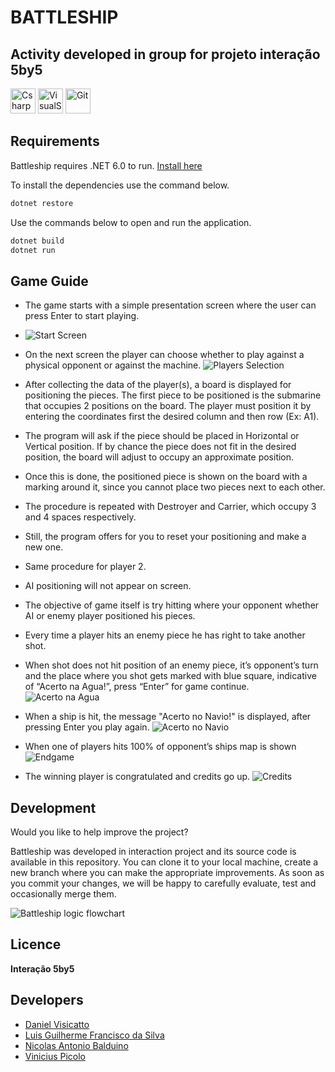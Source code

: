 # BATTLESHIP
## Activity developed in group for projeto interação 5by5

<div>
  <img src="https://raw.githubusercontent.com/devicons/devicon/1119b9f84c0290e0f0b38982099a2bd027a48bf1/icons/csharp/csharp-plain.svg" title="CSharp" alt="Csharp" width="40" height="40"/>&nbsp;<img src="https://raw.githubusercontent.com/devicons/devicon/1119b9f84c0290e0f0b38982099a2bd027a48bf1/icons/visualstudio/visualstudio-plain.svg" title="VisualStudio" alt="VisualStudio" width="40" height="40"/>&nbsp;<img src="https://github.com/devicons/devicon/blob/master/icons/git/git-original-wordmark.svg" title="Git" **alt="Git" width="40" height="40"/>
  </div>


## Requirements

Battleship requires .NET 6.0 to run. [Install here](https://dotnet.microsoft.com/en-us/download/dotnet/6.0)

To install the dependencies use the command below.

```sh
dotnet restore
```

Use the commands below to open and run the application.

```sh
dotnet build
dotnet run
```

## Game Guide

- The game starts with a simple presentation screen where the user can press Enter to start playing.
- ![Start Screen](https://github.com/nicolasbalduino/Battleship/blob/main/Battleship/Images/Starting.png)

- On the next screen the player can choose whether to play against a physical opponent or against the machine.
 ![Players Selection](https://github.com/nicolasbalduino/Battleship/blob/main/Battleship/Images/GameMode.png)
 
- After collecting the data of the player(s), a board is displayed for positioning the pieces. The first piece to be positioned is the submarine that occupies 2 positions on the board. The player must position it by entering the coordinates first the desired column and then row (Ex: A1).
 
- The program will ask if the piece should be placed in Horizontal or Vertical position. If by chance the piece does not fit in the desired position, the board will adjust to occupy an approximate position.

- Once this is done, the positioned piece is shown on the board with a marking around it, since you cannot place two pieces next to each other.
 
- The procedure is repeated with Destroyer and Carrier, which occupy 3 and 4 spaces respectively.
- Still, the program offers for you to reset your positioning and make a new one.
 
- Same procedure for player 2.

- AI positioning will not appear on screen.

- The objective of game itself is try hitting where your opponent whether AI or enemy player positioned his pieces.

- Every time a player hits an enemy piece he has right to take another shot.

- When shot does not hit position of an enemy piece, it’s opponent’s turn and the place where you shot gets marked with blue square, indicative of “Acerto na Agua!”, press “Enter” for game continue.
![Acerto na Agua](https://github.com/nicolasbalduino/Battleship/blob/main/Battleship/Images/Agua.png)

 - When a ship is hit, the message "Acerto no Navio!" is displayed, after pressing Enter you play again.
![Acerto no Navio](https://github.com/nicolasbalduino/Battleship/blob/main/Battleship/Images/Navio.png)

 - When one of players hits 100% of opponent’s ships map is shown
![Endgame](https://github.com/nicolasbalduino/Battleship/blob/main/Battleship/Images/Endgame.png)

 - The winning player is congratulated and credits go up.
![Credits](https://github.com/nicolasbalduino/Battleship/blob/main/Battleship/Images/Credits.png)

## Development

Would you like to help improve the project?

Battleship was developed in interaction project and its source code is available in this repository. You can clone it to your local machine, create a new branch where you can make the appropriate improvements. As soon as you commit your changes, we will be happy to carefully evaluate, test and occasionally merge them.

![Battleship logic flowchart](https://user-images.githubusercontent.com/89887370/226598409-d3e93841-3bec-40fc-b48e-b82fc37d26ea.png)

## Licence

**Interação 5by5**

## Developers

- [Daniel Visicatto](https://github.com/DanielVisicatto)
- [Luis Guilherme Francisco da Silva](https://github.com/LuisGuilh3rme)
- [Nicolas Antonio Balduino](https://github.com/nicolasbalduino)
- [Vinicius Picolo](https://github.com/Picolo21)
   
